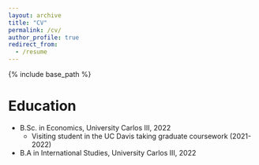 ```yaml
---
layout: archive
title: "CV"
permalink: /cv/
author_profile: true
redirect_from:
  - /resume
---
```


{% include base_path %}


# Education
- B.Sc. in Economics, University Carlos III, 2022
  - Visiting student in the UC Davis taking graduate coursework (2021-2022)
- B.A in International Studies, University Carlos III, 2022
